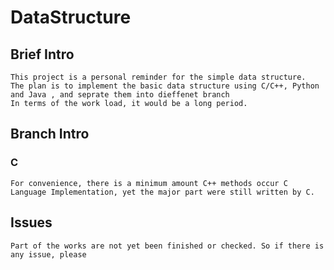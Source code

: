 # DataStructure
## Brief Intro
	This project is a personal reminder for the simple data structure.
	The plan is to implement the basic data structure using C/C++, Python and Java , and seprate them into dieffenet branch
	In terms of the work load, it would be a long period.
## Branch Intro
### C
	For convenience, there is a minimum amount C++ methods occur C Language Implementation, yet the major part were still written by C.
## Issues
	Part of the works are not yet been finished or checked. So if there is any issue, please
